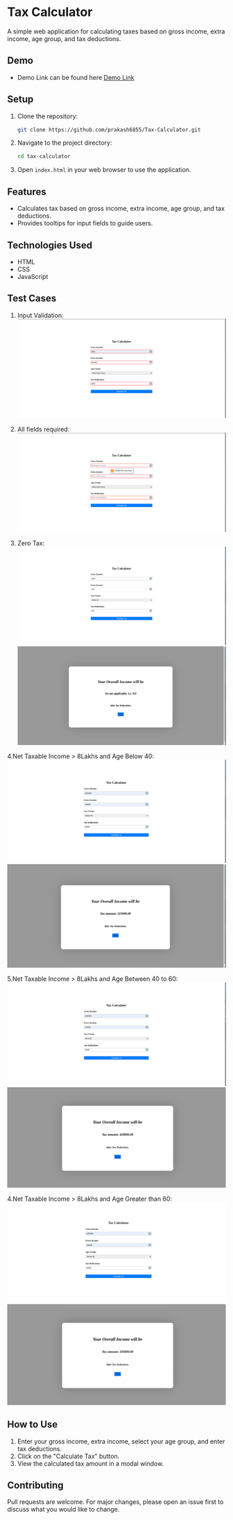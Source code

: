 # Tax Calculator

A simple web application for calculating taxes based on gross income, extra income, age group, and tax deductions.

## Demo

- Demo Link can be found here [Demo Link](https://tax-calculator-nine-neon.vercel.app/)
## Setup

1. Clone the repository:

   ```bash
   git clone https://github.com/prakash6855/Tax-Calculator.git
   ```

2. Navigate to the project directory:

   ```bash
   cd tax-calculator
   ```

3. Open `index.html` in your web browser to use the application.

## Features

- Calculates tax based on gross income, extra income, age group, and tax deductions.
- Provides tooltips for input fields to guide users.

## Technologies Used

- HTML
- CSS
- JavaScript

## Test Cases

1. Input Validation:
![Input Validation](./assets/Input%20Validation.png?raw=true "Input Validation")

2. All fields required:
![All fields required](./assets/Required%20Fields.png?raw=true "All fields required")

3. Zero Tax:
![Zero Tax](./assets/Zero%20Tax(1).png?raw=true "Zero Tax")
![Zero Tax](./assets/Zero%20Tax(2).png?raw=true "Zero Tax")

4.Net Taxable Income > 8Lakhs and Age Below 40:
![Net Taxable Income > 8Lakhs and Age Below 40](./assets/Age%20<%2040(0).png?raw=true "Net Taxable Income > 8Lakhs and Age Below 40")
![Net Taxable Income > 8Lakhs and Age Below 40](./assets/Age%20<%2040(1).png?raw=true "Net Taxable Income > 8Lakhs and Age Below 40")

5.Net Taxable Income > 8Lakhs and Age Between 40 to 60:
![Net Taxable Income > 8Lakhs and Age Between 40 to 60](./assets/Age%20Between%2040%20to%2060(0).png?raw=true "Net Taxable Income > 8Lakhs and Age Between 40 to 60")
![Net Taxable Income > 8Lakhs and Age Between 40 to 60](./assets/Age%20Between%2040%20to%2060(1).png?raw=true "Net Taxable Income > 8Lakhs and Age Between 40 to 60")

4.Net Taxable Income > 8Lakhs and Age Greater than 60:
![Net Taxable Income > 8Lakhs and Age Greater than 60](./assets/Age%20>%2060(0).png?raw=true "Net Taxable Income > 8Lakhs and Age Greater than 60")
![Net Taxable Income > 8Lakhs and Age Greater than 60](./assets/Age%20>%2060(1).png?raw=true "Net Taxable Income > 8Lakhs and Age Greater than 60")

## How to Use

1. Enter your gross income, extra income, select your age group, and enter tax deductions.
2. Click on the "Calculate Tax" button.
3. View the calculated tax amount in a modal window.

## Contributing

Pull requests are welcome. For major changes, please open an issue first to discuss what you would like to change.
